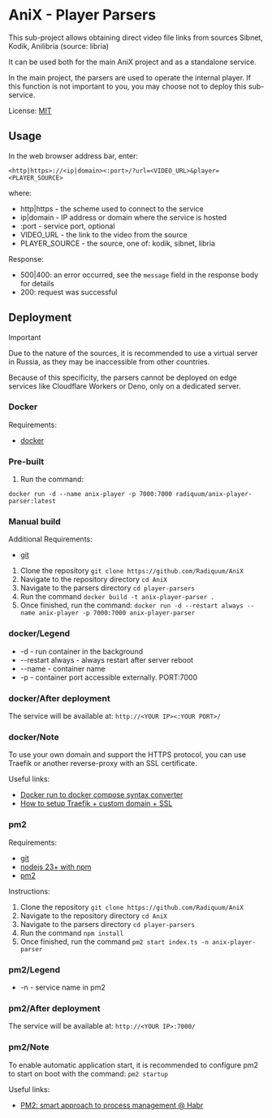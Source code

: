 # AniX - Player Parsers

This sub-project allows obtaining direct video file links from sources Sibnet, Kodik, Anilibria (source: libria)

It can be used both for the main AniX project and as a standalone service.

In the main project, the parsers are used to operate the internal player. If this function is not important to you, you may choose not to deploy this sub-service.

License: [MIT](../LICENSE)

## Usage

In the web browser address bar, enter:

`<http|https>://<ip|domain><:port>/?url=<VIDEO_URL>&player=<PLAYER_SOURCE>`

where:

- http|https - the scheme used to connect to the service
- ip|domain - IP address or domain where the service is hosted
- :port - service port, optional
- VIDEO_URL - the link to the video from the source
- PLAYER_SOURCE - the source, one of: kodik, sibnet, libria

Response:

- 500|400: an error occurred, see the `message` field in the response body for details
- 200: request was successful

## Deployment

> [!IMPORTANT]
> Due to the nature of the sources, it is recommended to use a virtual server in Russia, as they may be inaccessible from other countries.
>
> Because of this specificity, the parsers cannot be deployed on edge services like Cloudflare Workers or Deno, only on a dedicated server.

### Docker

Requirements:

- [docker](https://docs.docker.com/engine/install/)

### Pre-built

1. Run the command:

`docker run -d --name anix-player -p 7000:7000 radiquum/anix-player-parser:latest`

### Manual build

Additional Requirements:

- [git](https://git-scm.com/)

1. Clone the repository `git clone https://github.com/Radiquum/AniX`
2. Navigate to the repository directory `cd AniX`
3. Navigate to the parsers directory `cd player-parsers`
4. Run the command `docker build -t anix-player-parser .`
5. Once finished, run the command: `docker run -d --restart always --name anix-player -p 7000:7000 anix-player-parser`

### docker/Legend

- -d - run container in the background
- --restart always - always restart after server reboot
- --name - container name
- -p - container port accessible externally. PORT:7000

### docker/After deployment

The service will be available at: `http://<YOUR IP><:YOUR PORT>/`

### docker/Note

To use your own domain and support the HTTPS protocol, you can use Traefik or another reverse-proxy with an SSL certificate.

Useful links:

- [Docker run to docker compose syntax converter](https://it-tools.tech/docker-run-to-docker-compose-converter)
- [How to setup Traefik + custom domain + SSL](https://letmegooglethat.com/?q=how+to+setup+traefik+with+custom+domain+and+ssl+certificate+from+lets+encrypt%3F)

### pm2

Requirements:

- [git](https://git-scm.com/)
- [nodejs 23+ with npm](http://nodejs.org/)
- [pm2](https://pm2.keymetrics.io/)

Instructions:

1. Clone the repository `git clone https://github.com/Radiquum/AniX`
2. Navigate to the repository directory `cd AniX`
3. Navigate to the parsers directory `cd player-parsers`
4. Run the command `npm install`
5. Once finished, run the command `pm2 start index.ts -n anix-player-parser`

### pm2/Legend

- -n - service name in pm2

### pm2/After deployment

The service will be available at: `http://<YOUR IP>:7000/`

### pm2/Note

To enable automatic application start, it is recommended to configure pm2 to start on boot with the command: `pm2 startup`

Useful links:

- [PM2: smart approach to process management @ Habr](https://habr.com/ru/articles/480670/)
